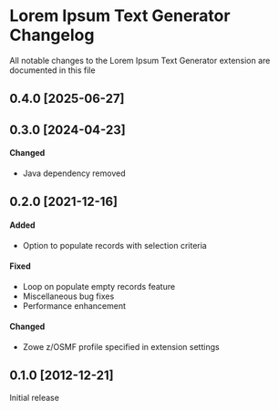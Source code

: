 # Lorem Ipsum Text Generator Changelog

All notable changes to the Lorem Ipsum Text Generator extension are documented in this file
## 0.4.0 [2025-06-27]

## 0.3.0 [2024-04-23]

#### Changed
* Java dependency removed

## 0.2.0 [2021-12-16]

#### Added
* Option to populate records with selection criteria

#### Fixed
* Loop on populate empty records feature
* Miscellaneous bug fixes
* Performance enhancement

#### Changed
* Zowe z/OSMF profile specified in extension settings

## 0.1.0 [2012-12-21]

Initial release
